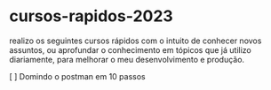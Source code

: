 # cursos-rapidos-2023
realizo os seguintes cursos rápidos com o intuito de conhecer novos assuntos, ou aprofundar o conhecimento em tópicos que já utilizo diariamente, para melhorar o meu desenvolvimento e produção. 


[ ] Domindo o postman em 10 passos
